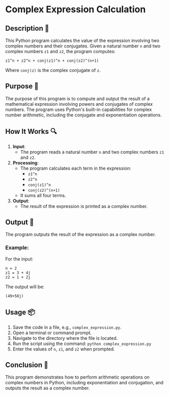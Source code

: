 # Complex Expression Calculation

## Description 📝

This Python program calculates the value of the expression involving two complex numbers and their conjugates.
Given a natural number `n` and two complex numbers `z1` and `z2`, the program computes:

```
z1^n + z2^n + conj(z1)^n + conj(z2)^(n+1)
```

Where `conj(z)` is the complex conjugate of `z`.

## Purpose 🎯

The purpose of this program is to compute and output the result of a mathematical expression involving powers and conjugates of complex numbers.
The program uses Python's built-in capabilities for complex number arithmetic, including the conjugate and exponentiation operations.

## How It Works 🔍

1. **Input**:
    - The program reads a natural number `n` and two complex numbers `z1` and `z2`.
2. **Processing**:
    - The program calculates each term in the expression:
        - `z1^n`
        - `z2^n`
        - `conj(z1)^n`
        - `conj(z2)^(n+1)`
    - It sums all four terms.
3. **Output**:
    - The result of the expression is printed as a complex number.

## Output 📜

The program outputs the result of the expression as a complex number.

### Example:

For the input:

```
n = 2
z1 = 3 + 4j
z2 = 1 + 2j
```

The output will be:

```
(49+58j)
```

## Usage 📦

1. Save the code in a file, e.g., `complex_expression.py`.
2. Open a terminal or command prompt.
3. Navigate to the directory where the file is located.
4. Run the script using the command:
   `python complex_expression.py`
5. Enter the values of `n`, `z1`, and `z2` when prompted.

## Conclusion 🚀

This program demonstrates how to perform arithmetic operations on complex numbers in Python, including exponentiation and conjugation, and outputs the result as a complex number.
